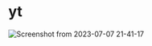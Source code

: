 # yt

![Screenshot from 2023-07-07 21-41-17](https://github.com/Anand4756/yt/assets/73114463/33d9dd55-dc44-4a97-b1fd-8c384f703360)

